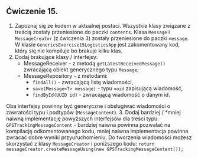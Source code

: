 ## Ćwiczenie 15.
1. Zapoznaj się ze kodem w aktualnej postaci.
Wszystkie klasy związane z treścią zostały przeniesione do paczki `contents`.
Klasa `Message` i `MessageCreator` (z ćwiczenia 3) zostały przeniesione do paczki `message`. 
W klasie `GenericsExercise15LogisticsApp` jest zakomentowany kod, który się nie kompiluje bo brakuje kilku klas.
2. Dodaj brakujące klasy / interfejsy:
   * MessageReceiver - z metodą `getLatestReceivedMessage()` zwracającą obiekt generycznego typu `Message`;
   * MessageRepository - z metodami:
     * `findAll()` - zwracającą listę wiadomości,
     * `save(Message<T> message)` - typu `void` zapisującą wiadomość,
     * `findById(UUID id)` - zwracającą wiadomość o danym id.

Oba interfejsy powinny być generyczne i obsługiwać wiadomości o zawratości typu i podtypów (`MessageContent`).
3. Dodaj bardziej / *mniej naiwną implementację powyższych interfejsów dla treści typu:
`GPSTrackingMessageContent` - bardziej naiwna powinna pozwalać na kompilację odkomentowanego kodu, 
mniej naiwna implementacja powinna zwracać dobre wyniki przyuruchomieniu.
Do tworzenia wiadomości możesz skorzystać z klasy `MessageCreator` i poniższego kodu:
`return messageCreator.createMessageUsing(new GPSTrackingMessageContent());`
